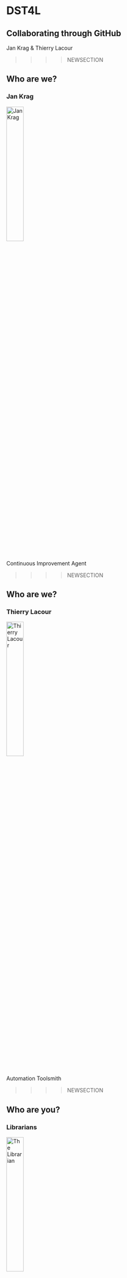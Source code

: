 # DST4L
## Collaborating through GitHub
Jan Krag & Thierry Lacour

>>>>NEWSECTION
## Who are we?
### Jan Krag
<img src="img/jan.png" alt="Jan Krag" width="30%"/>

Continuous Improvement Agent
                  
>>>>NEWSECTION
## Who are we?
### Thierry Lacour
<img src="img/thierry.png" alt="Thierry Lacour" width="30%"/>

Automation Toolsmith
                    
>>>>NEWSECTION
## Who are you?
### Librarians
<img src="img/librarian.jpg" alt="The Librarian" width="30%"/>

Not our typical audience!

>>>>NEWSECTION
## Roadmap
* Introduction to Git(Hub)
* Exercise: Reveal your data
* Collaboration extras (markdown?)
* ?
* Your fantastic scenarios

>>>>NEWSECTION
## Setup
Make teams! 
* 3-4 members
* A leader         
* A name

Note:
Have team leads announce team names
                
>>>>NEWSECTION
## Setup
Log in to [github.com](github.com) and...

*Leaders:*
* Go to [the training repository](?)
* Fork it!

*Members:*
* Go to your leader's repository 
                    
>>>>NEWSECTION
## Quick intro
What is ...
* Git?
* GitHub?
* a Git repository?

Note:
  - Ensure students have .com accounts
  - What is Git?
  - What is GitHub?
  - Briefly explain repos
  - The GitHub Ecosystem
    - Talk about fun open source stuff!
    
>>>>NEWSECTION
## Exploring the repository
Let's take a look around!

Note:
- Exploring a Repository
  - GitHub Repositories
  - **DEMO:** Exploring a repository
    - `Code` view
    - `README.md`
    - `Issues` view
    - `Pull Request` view
    - `Wiki` <-- "A place to hold documentation for your repo"
    - `Pulse` and `Graphs` <-- "Dashboards, or the stats of your projects. Keep up to date on your project."
    - `Settings` <-- "You don't see this because you aren't an owner or admin of this repository."
      - Add co-teachers as your collaborators. Also add yourself!  
>>>>NEWSECTION
Note:   
- Using Issues
  - Describe Issues
  - DEMO: Using Issues
    - Create issue for "Add me as a collaborator!"
    - Discuss Permissions
      - If you aren't a collaborator, on a public repo you may add a comment to an issue, or create an issue of your own. 
      - You can't create branches, PRs, merge PRs. 
    - @mention any co-teachers who will [run the script](https://github.com/github/training-utils/blob/master/add-collaborators) on their computer from https://github.com/github/training-utils
      - make sure you have a `GITHUBTEACHER_TOKEN` saved for the repo you are using for every teacher/co-teacher
      - make sure to run the script e.g. `add-collaborators -r praqmatrainer/everyone-12-2016 -i 1`  
>>>>NEWSECTION 
Note:
- Understanding the GitHub Flow (https://guides.github.com/introduction/flow/)
    - Alternatively, to intro, you can use this: http://prezi.com/wlyhzbxadj_f/?utm_campaign=share&utm_medium=copy&rc=ex0share
>>>>NEWSECTION 
Note:
- Social Features of GitHub
  - Explain how to control the flood of email by:
    - Unsubscribing to threads
    - Watching (un-watching) repositories
      - Every time you're added as a collaborator to a repo, you're set to watch that repo.
    - Notification settings
    - Notification center (Web icon)  
>>>>NEWSECTION 
Note:
- **DEMO & LAB:** Create an issue
  - Title: Create a new file for username hometown
  - Content: 
    - Add file for your hometown
    - Include Steps (Create a branch, add file, create a commit, open a PR, have a discussion about PR, merge PR)
  - Demonstrate markdown for headers, checkboxes and emoji
    - Toolbar
    - `Preview`
  - `Assign` the issue to the teacher
  - Add a `label`  
>>>>NEWSECTION 
Note:
- **LAB:** Create an Issue to add your bio to the repo
>>>>NEWSECTION 
Note:
### Creating Your First Pull Request
- Using Branches
  - Briefly discuss "Git Status" toolbar (commits, branches, releases, contributors)
  - **DEMO:** Creating a Branch
    - Create a branch named `githubhandle-hometown`
  - **LAB:** Learners create their own branch
  - Notice what happens when you refresh the page/click on the main repo!  
>>>>NEWSECTION 
Note:
- Creating Files on GitHub
  - **DEMO:** Create a file on GitHub
    - Name the file `handle-hometown.md`
    - Demo creating a folder.
    - Add Places to Eat/Places to Go/Places to Avoid/Fun Facts
    - Commit the file to the branch
      - Creates a safe rollback point for us.
      - Allows us to see our repo at a specific point in time.
      - "Oops Button"
  - **LAB:** Learner creates a location-recommendation file and commits it to their branch  
>>>>NEWSECTION 
Note:
- Creating Pull Requests
  - Understanding Pull Requests
  - **DEMO:** Creating a Pull Request on GitHub
    - Show `base:` and `compare:` drop downs
    - Issue resolution (Resolves/Closes #issuefrombefore)
    - Assignment, Label
    - Create PR                            
>>>>NEWSECTION 
Note:
- **LAB:** Learner creates a pull request
    - Return to original issue and hover over information pane
    - Summarize where we've been.  
>>>>NEWSECTION 
Note:
- Pull Request Tools
    - `Conversation` view
    - `Commits` view
    - `Files changed` view
    - Create line comment
    - Add a general comment to the discussion
    - Add :+1: emoji
  - **LAB:** Learner comments on someone else's pull request
>>>>NEWSECTION 
Note:
- Editing Pull Request Files
  - **DEMO:** Edit the file based on the pull request comments
   - Edit and commit the file changes
   - Show the `Commits` tab
  - **LAB:** Learner edits their file based on comments in the pull request  
>>>>NEWSECTION 
Note:
- Merging Pull Requests
  - What happens when we merge Pull Requests
    - Rule: Only merge your own pull request. Add :ship: to someone else's PR as example.
  - **DEMO:** Merge the pull request, closing the issue in the merge commit
    - Discuss merge dropdown. Squash/Merge vs. default merge. 
      - A squash merge deletes commit history. 
    - Merge attempt failed. 
      - "Every time someone merges, GitHub checks for conflicts. If it doesn't have time to make the checks because of the amount of merges, it'll give us a 'Merge Attempt Failed' dialog." 
    - Delete the branch
    - Discuss "Revert"
    - Show the closed issue
  - **LAB:** Learner merges their pull request, closes the issue, and deletes the branch                                                                            
>>>>NEWSECTION                                                                           
Note:
### Using GitHub Locally
- navigate to https://desktop.github.com/
- Why Use GitHub Desktop?
  - Everything is the same, except that you can't update multiple files in the same commit.
  - Git is super lightweight and you can work locally complete separate from your remote, and offline, with the entire history.
  - Everyone has a back-up at all times. DVCS.  
>>>>NEWSECTION 
Note: 
- Intro to Desktop
  - Tutorial Repo (Encourage them to do this later.)
  - Ensure we are logged in.
    - GitHub Desktop Preferences
    - Accounts
    - Login
      - Don't use @github.com, username will work just fine. 
      - Reiterate. This is not a constant connection. It will only do so when we tell it to. 
      - Update Advanced config information. Email is trainingdemos+githubteacher@github.com  
>>>>NEWSECTION 
Note:
- Basic GitHub Desktop Configuration
  - Git Configuration Levels
  - **DEMO + ACTIVITY:** Set basic config  
>>>>NEWSECTION         
Note:
- Cloning a Repository
  - Why we clone
    - Add assumes that you have a local repo and want to look at it using GH Desktop.
    - Create assumes you want to create a repo on your local machine.
    - Clone looks at all of the repos that we have access to. Filter to find the repo that we're looking for.
  - **DEMO:** Clone the repository
    - Click through and demo all changes on visualization tool.
    - Go over "Sync". Makes sure what we're working on is the most recent version.
    - Shows user, time, commit ID, revert, etc.
    - Introduce what we're doing. Return to GitHub flow diagram. Begin again.
    - Create branch on Desktop called `githubteacher-desktop`
      - Typically branch from master.
  - **LAB:** Learner clones the repo and switches to their branch  
>>>>NEWSECTION 
Note:
- Editing Local Files
  - Open and work in Atom
    - No matter where I work on a branch, those changes persist with me.
    - Show branch dialog at bottom of page.
    - Make changes to original file.
    - You can't use Desktop to edit files, you have to use a text editor.
  
>>>>NEWSECTION 
Note:
- Advanced Commits
  - Explain the two stage commit on document on desktop. 
  - **DEMO:** Commit the changes
    - Show un-synced changes. <-- Note the icon differences on the Desktop and un-synced tab.
    - Discuss local vs. remote operations.
    - Create a PR using the button. Allowed to @ mention again.
    - Navigate to .com and you can see multiple commits. 
    - Show file on master without changes
    - Show file on branch with changes
  - **LAB:** Learner edits, saves, and commits file
    - Make two changes to original file and add them as separate commits.
    - Add two files to a commit.  
>>>>NEWSECTION 
Note:
- Publishing Changes
  - Explain publish/sync
  - **DEMO:** Publish changes
    - Create a PR from published changes
  - **LAB:** Learner publishes changes and creates a PR
  - Merge PR
  - Sync again

>>>>NEWSECTION 
Note:
### Merge Conflicts
  - Create a new branch, called conflict-branch.
  - Make changes to your original file.
  - Return to master, make changes to master.
  - Start a PR between master and conflict-branch.
  - Note issue, create PR anyways.
  - Return to Desktop
  - Switch to conflict branch
  - Update from Master button (creates a merge locally)
  - Open with editor.
  - Resolve conflict.
  - Return to desktop. Submit commit.
  - Return to .com, complete PR
  - Discuss merge conflict principles
>>>>NEWSECTION                        
Note:
### Managing Projects on GitHub
- Using pulse
- Using graphs
  - Network shows branches
  - Members shows forks
- Star (bookmarks + showcases)
- Explore (showcases)
